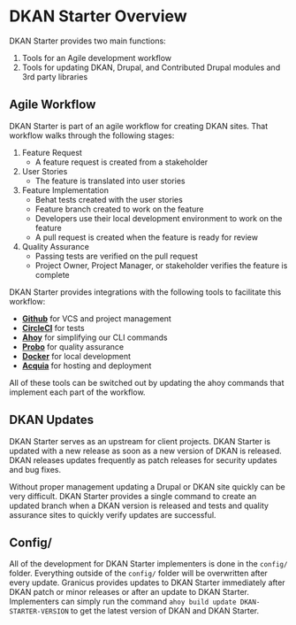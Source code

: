 DKAN Starter Overview
=============

DKAN Starter provides two main functions:

1. Tools for an Agile development workflow
2. Tools for updating DKAN, Drupal, and Contributed Drupal modules and 3rd party libraries

Agile Workflow
-------------

DKAN Starter is part of an agile workflow for creating DKAN sites. That workflow walks through the following stages:

1. Feature Request
   * A feature request is created from a stakeholder
2. User Stories
   * The feature is translated into user stories
3. Feature Implementation
   * Behat tests created with the user stories
   * Feature branch created to work on the feature
   * Developers use their local development environment to work on the feature
   * A pull request is created when the feature is ready for review
4. Quality Assurance
   * Passing tests are verified on the pull request
   * Project Owner, Project Manager, or stakeholder verifies the feature is complete

DKAN Starter provides integrations with the following tools to facilitate this workflow:

* **[Github](http://github.com)** for VCS and project management
* **[CircleCI](http://circleci.com)** for tests
* **[Ahoy](https://github.com/DevinciHQ/ahoy)** for simplifying our CLI commands
* **[Probo](http://probo.ci)** for quality assurance
* **[Docker](http://docker.io)** for local development
* **[Acquia](http://acquia.com)** for hosting and deployment

All of these tools can be switched out by updating the ahoy commands that implement each part of the workflow.

DKAN Updates
--------

DKAN Starter serves as an upstream for client projects. DKAN Starter is updated with a new release as soon as a new version of DKAN is released. DKAN releases updates frequently as patch releases for security updates and bug fixes.

Without proper management updating a Drupal or DKAN site quickly can be very difficult. DKAN Starter provides a single command to create an updated branch when a DKAN version is released and tests and quality assurance sites to quickly verify updates are successful.

Config/
-------
All of the development for DKAN Starter implementers is done in the ``config/`` folder. Everything outside of the ``config/`` folder will be overwritten after every update. Granicus provides updates to DKAN Starter immediately after DKAN patch or minor releases or after an update to DKAN Starter. Implementers can simply run the command ``ahoy build update DKAN-STARTER-VERSION`` to get the latest version of DKAN and DKAN Starter.
